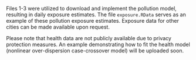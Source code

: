 
Files 1-3 were utilized to download and implement the pollution model, resulting in daily exposure estimates. The file `exposure.RData` serves as an example of these pollution exposure estimates. Exposure data for other cities can be made available upon request.

Please note that health data are not publicly available due to privacy protection measures. An example demonstrating how to fit the health model (nonlinear over-dispersion case-crossover model) will be uploaded soon.
